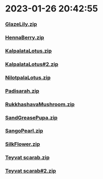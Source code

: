 # 2023-01-26 20:42:55

### [GlazeLily.zip](https://raw.githubusercontent.com/Sam5440/Genshin_Impact_Teleport_Files/main/ManualCollectPoint/LocalSpecialties/GlazeLily.zip)

### [HennaBerry.zip](https://raw.githubusercontent.com/Sam5440/Genshin_Impact_Teleport_Files/main/ManualCollectPoint/LocalSpecialties/HennaBerry.zip)

### [KalpalataLotus.zip](https://raw.githubusercontent.com/Sam5440/Genshin_Impact_Teleport_Files/main/ManualCollectPoint/LocalSpecialties/KalpalataLotus.zip)

### [KalpalataLotus#2.zip](https://raw.githubusercontent.com/Sam5440/Genshin_Impact_Teleport_Files/main/ManualCollectPoint/LocalSpecialties/KalpalataLotus%232.zip)

### [NilotpalaLotus.zip](https://raw.githubusercontent.com/Sam5440/Genshin_Impact_Teleport_Files/main/ManualCollectPoint/LocalSpecialties/NilotpalaLotus.zip)

### [Padisarah.zip](https://raw.githubusercontent.com/Sam5440/Genshin_Impact_Teleport_Files/main/ManualCollectPoint/LocalSpecialties/Padisarah.zip)

### [RukkhashavaMushroom.zip](https://raw.githubusercontent.com/Sam5440/Genshin_Impact_Teleport_Files/main/ManualCollectPoint/LocalSpecialties/RukkhashavaMushroom.zip)

### [SandGreasePupa.zip](https://raw.githubusercontent.com/Sam5440/Genshin_Impact_Teleport_Files/main/ManualCollectPoint/LocalSpecialties/SandGreasePupa.zip)

### [SangoPearl.zip](https://raw.githubusercontent.com/Sam5440/Genshin_Impact_Teleport_Files/main/ManualCollectPoint/LocalSpecialties/SangoPearl.zip)

### [SilkFlower.zip](https://raw.githubusercontent.com/Sam5440/Genshin_Impact_Teleport_Files/main/ManualCollectPoint/LocalSpecialties/SilkFlower.zip)

### [Teyvat scarab.zip](https://raw.githubusercontent.com/Sam5440/Genshin_Impact_Teleport_Files/main/ManualCollectPoint/LocalSpecialties/Teyvat%20scarab.zip)

### [Teyvat scarab#2.zip](https://raw.githubusercontent.com/Sam5440/Genshin_Impact_Teleport_Files/main/ManualCollectPoint/LocalSpecialties/Teyvat%20scarab%232.zip)

